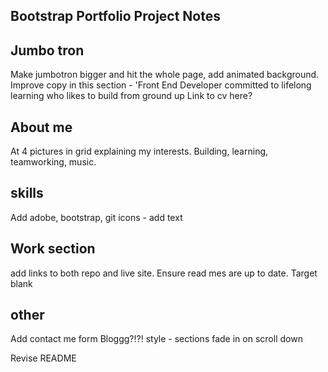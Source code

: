 ## Bootstrap Portfolio Project Notes

Jumbo tron
---------
Make jumbotron bigger and hit the whole page, add animated background. 
Improve copy in this section - 'Front End Developer committed to lifelong learning who likes to build from ground up 
Link to cv here? 


About me 
---------
At 4 pictures in grid explaining my interests. Building, learning, teamworking, music.


skills
---------
Add adobe, bootstrap, git icons - add text

Work section
---------
add links to both repo and live site. Ensure read mes are up to date. Target blank

other
---------

Add contact me form
Bloggg?!?!
style - sections fade in on scroll down 

Revise README
